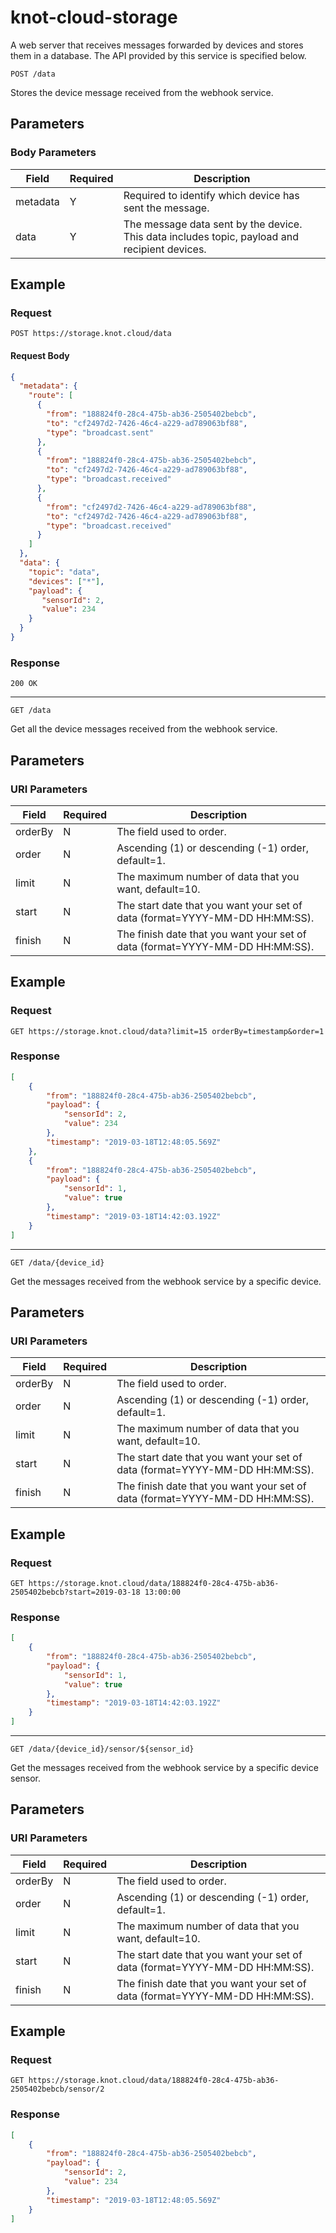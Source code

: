 # knot-cloud-storage

A web server that receives messages forwarded by devices and stores them in a database. The API provided by this service is specified below.

    POST /data

Stores the device message received from the webhook service.

## Parameters
### Body Parameters

Field | Required | Description
--- | --- | ---
metadata | Y | Required to identify which device has sent the message.
data | Y | The message data sent by the device. This data includes topic, payload and recipient devices.

## Example
### Request

    POST https://storage.knot.cloud/data

#### Request Body
```json
{
  "metadata": {
    "route": [
      {
        "from": "188824f0-28c4-475b-ab36-2505402bebcb",
        "to": "cf2497d2-7426-46c4-a229-ad789063bf88",
        "type": "broadcast.sent"
      },
      {
        "from": "188824f0-28c4-475b-ab36-2505402bebcb",
        "to": "cf2497d2-7426-46c4-a229-ad789063bf88",
        "type": "broadcast.received"
      },
      {
        "from": "cf2497d2-7426-46c4-a229-ad789063bf88",
        "to": "cf2497d2-7426-46c4-a229-ad789063bf88",
        "type": "broadcast.received"
      }
    ]
  },
  "data": {
    "topic": "data",
    "devices": ["*"],
    "payload": {
       "sensorId": 2,
       "value": 234
    }
  }
}
```

### Response
    200 OK

---

    GET /data

Get all the device messages received from the webhook service.

## Parameters
### URI Parameters
Field | Required | Description
--- | --- | ---
orderBy | N | The field used to order.
order | N | Ascending (1) or descending (-1) order, default=1.
limit | N | The maximum number of data that you want, default=10.
start | N | The start date that you want your set of data (format=YYYY-MM-DD HH:MM:SS).
finish | N | The finish date that you want your set of data (format=YYYY-MM-DD HH:MM:SS).

## Example
### Request

    GET https://storage.knot.cloud/data?limit=15 orderBy=timestamp&order=1

### Response
```json
[
    {
        "from": "188824f0-28c4-475b-ab36-2505402bebcb",
        "payload": {
            "sensorId": 2,
            "value": 234
        },
        "timestamp": "2019-03-18T12:48:05.569Z"
    },
    {
        "from": "188824f0-28c4-475b-ab36-2505402bebcb",
        "payload": {
            "sensorId": 1,
            "value": true
        },
        "timestamp": "2019-03-18T14:42:03.192Z"
    }
]
```

---

    GET /data/{device_id}

Get the messages received from the webhook service by a specific device.

## Parameters
### URI Parameters
Field | Required | Description
--- | --- | ---
orderBy | N | The field used to order.
order | N | Ascending (1) or descending (-1) order, default=1.
limit | N | The maximum number of data that you want, default=10.
start | N | The start date that you want your set of data (format=YYYY-MM-DD HH:MM:SS).
finish | N | The finish date that you want your set of data (format=YYYY-MM-DD HH:MM:SS).

## Example
### Request

    GET https://storage.knot.cloud/data/188824f0-28c4-475b-ab36-2505402bebcb?start=2019-03-18 13:00:00

### Response
```json
[
    {
        "from": "188824f0-28c4-475b-ab36-2505402bebcb",
        "payload": {
            "sensorId": 1,
            "value": true
        },
        "timestamp": "2019-03-18T14:42:03.192Z"
    }
]
```

---

    GET /data/{device_id}/sensor/${sensor_id}

Get the messages received from the webhook service by a specific device sensor.

## Parameters
### URI Parameters
Field | Required | Description
--- | --- | ---
orderBy | N | The field used to order.
order | N | Ascending (1) or descending (-1) order, default=1.
limit | N | The maximum number of data that you want, default=10.
start | N | The start date that you want your set of data (format=YYYY-MM-DD HH:MM:SS).
finish | N | The finish date that you want your set of data (format=YYYY-MM-DD HH:MM:SS).

## Example
### Request

    GET https://storage.knot.cloud/data/188824f0-28c4-475b-ab36-2505402bebcb/sensor/2

### Response
```json
[
    {
        "from": "188824f0-28c4-475b-ab36-2505402bebcb",
        "payload": {
            "sensorId": 2,
            "value": 234
        },
        "timestamp": "2019-03-18T12:48:05.569Z"
    }
]
```
